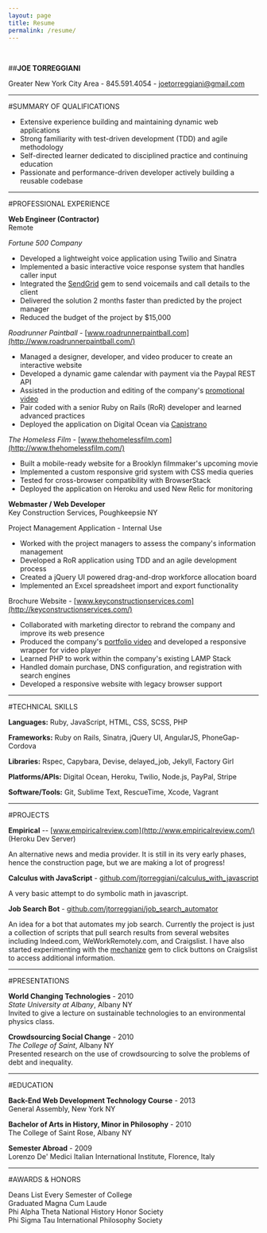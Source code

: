 ```yaml
---
layout: page
title: Resume
permalink: /resume/
---
```


<br>

##**JOE TORREGGIANI**

Greater New York City Area - 845.591.4054 - [joetorreggiani@gmail.com]()

---

#SUMMARY OF QUALIFICATIONS

* Extensive experience building and maintaining dynamic web applications
* Strong familiarity with test-driven development (TDD) and agile methodology
* Self-directed learner dedicated to disciplined practice and continuing education
* Passionate and performance-driven developer actively building a reusable codebase

---

#PROFESSIONAL EXPERIENCE

**Web Engineer (Contractor)**    
Remote

*Fortune 500 Company*

* Developed a lightweight voice application using Twilio and Sinatra
* Implemented a basic interactive voice response system that handles caller input
* Integrated the [SendGrid](https://sendgrid.com/) gem to send voicemails and call details to the client
* Delivered the solution 2 months faster than predicted by the project manager
* Reduced the budget of the project by $15,000 

*Roadrunner Paintball* - [www.roadrunnerpaintball.com](http://www.roadrunnerpaintball.com/)

* Managed a designer, developer, and video producer to create an interactive website
* Developed a dynamic game calendar with payment via the Paypal REST API
* Assisted in the production and editing of the company's [promotional video](https://www.youtube.com/watch?v=01IXLyKnJk0)
* Pair coded with a senior Ruby on Rails (RoR) developer and learned advanced practices
* Deployed the application on Digital Ocean via [Capistrano](http://capistranorb.com/)

*The Homeless Film* - [www.thehomelessfilm.com](http://www.thehomelessfilm.com/)

* Built a mobile-ready website for a Brooklyn filmmaker's upcoming movie 
* Implemented a custom responsive grid system with CSS media queries
* Tested for cross-browser compatibility with BrowserStack
* Deployed the application on Heroku and used New Relic for monitoring

**Webmaster / Web Developer**  
Key Construction Services, Poughkeepsie NY

Project Management Application - Internal Use

* Worked with the project managers to assess the company's information management
* Developed a RoR application using TDD and an agile development process
* Created a jQuery UI powered drag-and-drop workforce allocation board
* Implemented an Excel spreadsheet import and export functionality

Brochure Website - [www.keyconstructionservices.com](http://keyconstructionservices.com/)

* Collaborated with marketing director to rebrand the company and improve its web presence
* Produced the company's [portfolio video](https://www.youtube.com/watch?v=WnZChu3UiDY) and
developed a responsive wrapper for video player
* Learned PHP to work within the company's existing LAMP Stack
* Handled domain purchase, DNS configuration, and registration with search engines
* Developed a responsive website with legacy browser support 

---

#TECHNICAL SKILLS

**Languages:** Ruby, JavaScript, HTML, CSS, SCSS, PHP

**Frameworks:** Ruby on Rails, Sinatra, jQuery UI, AngularJS, PhoneGap-Cordova

**Libraries:** Rspec, Capybara, Devise, delayed_job, Jekyll, Factory Girl

**Platforms/APIs:** Digital Ocean, Heroku, Twilio, Node.js, PayPal, Stripe 

**Software/Tools:** Git, Sublime Text, RescueTime, Xcode, Vagrant

---

#PROJECTS

**Empirical** -- [www.empiricalreview.com](http://www.empiricalreview.com/) (Heroku Dev Server)

An alternative news and media provider. It is still in its very early phases, hence the construction page, but we are making a lot of progress! 

**Calculus with JavaScript** - [github.com/jtorreggiani/calculus_with_javascript](https://github.com/jtorreggiani/calculus_with_javascript)

A very basic attempt to do symbolic math in javascript.

**Job Search Bot** - [github.com/jtorreggiani/job_search_automator](https://github.com/jtorreggiani/job_search_automator)

An idea for a bot that automates my job search. Currently the project is just a collection of scripts that pull
search results from several websites including Indeed.com, WeWorkRemotely.com, and Craigslist. I have also started
experimenting with the [mechanize]() gem to click buttons on Craigslist to access additional information. 

---

#PRESENTATIONS

**World Changing Technologies** - 2010  
*State University at Albany*, Albany NY  
Invited to give a lecture on sustainable technologies to an environmental physics class.

**Crowdsourcing Social Change** - 2010  
*The College of Saint*, Albany NY  
Presented research on the use of crowdsourcing to solve the problems of debt and inequality. 

---

#EDUCATION
 
**Back-End Web Development Technology Course** - 2013  
General Assembly, New York NY


**Bachelor of Arts in History, Minor in Philosophy** - 2010  
The College of Saint Rose, Albany NY


**Semester Abroad** - 2009  
Lorenzo De' Medici Italian International Institute, Florence, Italy

---

#AWARDS & HONORS

Deans List Every Semester of College  
Graduated Magna Cum Laude  
Phi Alpha Theta National History Honor Society  
Phi Sigma Tau International Philosophy Society